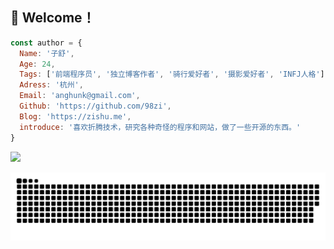 ## 👋 Welcome！

```js
const author = {
  Name: '子舒',
  Age: 24,
  Tags: ['前端程序员', '独立博客作者', '骑行爱好者', '摄影爱好者', 'INFJ人格'],
  Adress: '杭州',
  Email: 'anghunk@gmail.com',
  Github: 'https://github.com/98zi',
  Blog: 'https://zishu.me',
  introduce: '喜欢折腾技术，研究各种奇怪的程序和网站，做了一些开源的东西。'
}
```

<div>
<img src="https://github-readme-stats.vercel.app/api?username=98zi&show_icons=true&theme=tokyonight">
</div>

![](https://raw.githubusercontent.com/98zi/98zi/main/github-user-contribution.svg)

